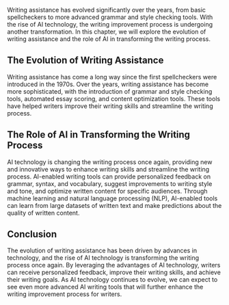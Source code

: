
Writing assistance has evolved significantly over the years, from basic spellcheckers to more advanced grammar and style checking tools. With the rise of AI technology, the writing improvement process is undergoing another transformation. In this chapter, we will explore the evolution of writing assistance and the role of AI in transforming the writing process.

The Evolution of Writing Assistance
-----------------------------------

Writing assistance has come a long way since the first spellcheckers were introduced in the 1970s. Over the years, writing assistance has become more sophisticated, with the introduction of grammar and style checking tools, automated essay scoring, and content optimization tools. These tools have helped writers improve their writing skills and streamline the writing process.

The Role of AI in Transforming the Writing Process
--------------------------------------------------

AI technology is changing the writing process once again, providing new and innovative ways to enhance writing skills and streamline the writing process. AI-enabled writing tools can provide personalized feedback on grammar, syntax, and vocabulary, suggest improvements to writing style and tone, and optimize written content for specific audiences. Through machine learning and natural language processing (NLP), AI-enabled tools can learn from large datasets of written text and make predictions about the quality of written content.

Conclusion
----------

The evolution of writing assistance has been driven by advances in technology, and the rise of AI technology is transforming the writing process once again. By leveraging the advantages of AI technology, writers can receive personalized feedback, improve their writing skills, and achieve their writing goals. As AI technology continues to evolve, we can expect to see even more advanced AI writing tools that will further enhance the writing improvement process for writers.

